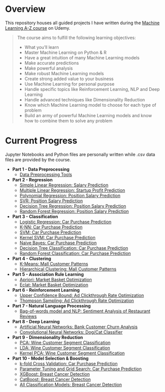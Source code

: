 # Overview

This repository houses all guided projects I have written during the [Machine Learning A-Z course](https://www.udemy.com/course/machinelearning/) on Udemy.

>The course aims to fulfill the following learning objectives:
>
>- What you’ll learn
>- Master Machine Learning on Python & R
>- Have a great intuition of many Machine Learning models
>- Make accurate predictions
>- Make powerful analysis
>- Make robust Machine Learning models
>- Create strong added value to your business
>- Use Machine Learning for personal purpose
>- Handle specific topics like Reinforcement Learning, NLP and Deep Learning
>- Handle advanced techniques like Dimensionality Reduction
>- Know which Machine Learning model to choose for each type of problem
>- Build an army of powerful Machine Learning models and know how to combine them to solve any problem

# Current Progress

Jupyter Notebooks and Python files are personally written while .csv data files are provided by the course.

- **Part 1 - Data Preprocessing** 
  - [Data Preprocessing Tools](https://github.com/marilynyi/machine-learning-a-z/tree/main/01-data-preprocessing) 
- **Part 2 - Regression**
  - [Simple Linear Regression: Salary Prediction](https://github.com/marilynyi/machine-learning-a-z/tree/main/02-regression/02-01-linear-regression) 
  - [Multiple Linear Regression: Startup Profit Prediction](https://github.com/marilynyi/machine-learning-a-z/tree/main/02-regression/02-02-multiple-linear-regression) 
  - [Polynomial Regression: Position Salary Prediction](https://github.com/marilynyi/machine-learning-a-z/tree/main/02-regression/02-03-polynomial-regression)
  - [SVR: Position Salary Prediction](https://github.com/marilynyi/machine-learning-a-z/tree/main/02-regression/02-04-support-vector-regression)
  - [Decision Tree Regression: Position Salary Prediction](https://github.com/marilynyi/machine-learning-a-z/tree/main/02-regression/02-05-decision-tree-regression)
  - [Random Forest Regression: Position Salary Prediction](https://github.com/marilynyi/machine-learning-a-z/tree/main/02-regression/02-06-random-forest-regression)
- **Part 3 - Classification** 
  - [Logistic Regression: Car Purchase Prediction](https://github.com/marilynyi/machine-learning-a-z/tree/main/03-classification/03-01-logistic-regression)
  - [K-NN: Car Purchase Prediction](https://github.com/marilynyi/machine-learning-a-z/tree/main/03-classification/03-02-k-nearest-neighbors)
  - [SVM: Car Purchase Prediction](https://github.com/marilynyi/machine-learning-a-z/tree/main/03-classification/03-03-support-vector-machine)
  - [Kernel SVM: Car Purchase Prediction](https://github.com/marilynyi/machine-learning-a-z/tree/main/03-classification/03-04-kernel-svm)
  - [Naive Bayes: Car Purchase Prediction](https://github.com/marilynyi/machine-learning-a-z/tree/main/03-classification/03-05-naive-bayes)
  - [Decision Tree Classification: Car Purchase Prediction](https://github.com/marilynyi/machine-learning-a-z/tree/main/03-classification/03-06-decision-tree-classification)
  - [Random Forest Classification: Car Purchase Prediction](https://github.com/marilynyi/machine-learning-a-z/tree/main/03-classification/03-07-random-forest-classification)
- **Part 4 - Clustering**
  - [K-Means: Mall Customer Patterns](https://github.com/marilynyi/machine-learning-a-z/tree/main/04-clustering/04-01-k-means-clustering)
  - [Hierarchical Clustering: Mall Customer Patterns](https://github.com/marilynyi/machine-learning-a-z/tree/main/04-clustering/04-02-hierarchical-clustering)
- **Part 5 - Association Rule Learning**
  - [Apriori: Market Basket Optimization](https://github.com/marilynyi/machine-learning-a-z/tree/main/05-association-rule-learning/05-01-apriori)
  - [Eclat: Market Basket Optimization](https://github.com/marilynyi/machine-learning-a-z/tree/main/05-association-rule-learning/05-02-eclat)
- **Part 6 - Reinforcement Learning**
  - [Upper Confidence Bound: Ad Clickthrough Rate Optimization](https://github.com/marilynyi/machine-learning-a-z/tree/main/06-reinforcement-learning/06-01-upper-confidence-bound)
  - [Thompson Sampling: Ad Clickthrough Rate Optimization](https://github.com/marilynyi/machine-learning-a-z/tree/main/06-reinforcement-learning/06-02-thompson-sampling)
- **Part 7 - Natural Language Processing**
  - [Bag-of-words model and NLP: Sentiment Analysis of Restaurant Reviews](https://github.com/marilynyi/machine-learning-a-z/tree/main/07-natural-language-processing/)
- **Part 8 - Deep Learning**
  - [Artificial Neural Networks: Bank Customer Churn Analysis](https://github.com/marilynyi/machine-learning-a-z/tree/main/08-deep-learning/08-01-artificial-neural-networks)
  - [Convolutional Neural Networks: Dog/Cat Classifier](https://github.com/marilynyi/machine-learning-a-z/tree/main/08-deep-learning/08-02-convolutional-neural-networks)
- **Part 9 - Dimensionality Reduction**
  - [PCA: Wine Customer Segment Classification](https://github.com/marilynyi/machine-learning-a-z/tree/main/09-dimensionality-reduction/09-01-principal-component-analysis)
  - [LDA: Wine Customer Segment Classification](https://github.com/marilynyi/machine-learning-a-z/tree/main/09-dimensionality-reduction/09-02-linear-discriminant-analysis)
  - [Kernel PCA: Wine Customer Segment Classification](https://github.com/marilynyi/machine-learning-a-z/tree/main/09-dimensionality-reduction/09-03-kernel-PCA)
- **Part 10 - Model Selection & Boosting**
  - [k-fold Cross Validation: Car Purchase Prediction](https://github.com/marilynyi/machine-learning-a-z/tree/main/10-model-selection-and-boosting/10-01-model-selection)
  - [Parameter Tuning and Grid Search: Car Purchase Prediction](https://github.com/marilynyi/machine-learning-a-z/tree/main/10-model-selection-and-boosting/10-02-parameter-tuning-w-grid-search)
  - [XGBoost: Breast Cancer Detection](https://github.com/marilynyi/machine-learning-a-z/tree/main/10-model-selection-and-boosting/10-03-xgboost)
  - [CatBoost: Breast Cancer Detection](https://github.com/marilynyi/machine-learning-a-z/tree/main/10-model-selection-and-boosting/10-04-catboost)
  - [All Classification Models: Breast Cancer Detection](https://github.com/marilynyi/machine-learning-a-z/tree/main/10-model-selection-and-boosting/10-05-all-classification-models)
